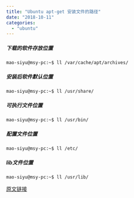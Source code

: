 ```yaml
---
title: "Ubuntu apt-get 安装文件的路径"
date: "2018-10-11"
categories: 
  - "ubuntu"
---
```


##### 下载的软件存放位置

```shell
mao-siyu@msy-pc:~$ ll /var/cache/apt/archives/
```

##### 安装后软件默认位置

```shell
mao-siyu@msy-pc:~$ ll /usr/share/
```

##### 可执行文件位置

```shell
mao-siyu@msy-pc:~$ ll /usr/bin/
```

##### 配置文件位置

```shell
mao-siyu@msy-pc:~$ ll /etc/
```

##### lib文件位置

```shell
mao-siyu@msy-pc:~$ ll /usr/lib/
```

[原文链接](https://blog.csdn.net/wdr2003/article/details/80840857 "原文链接")
